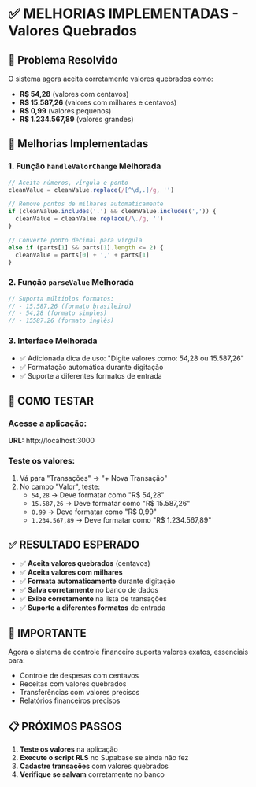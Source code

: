 # ✅ MELHORIAS IMPLEMENTADAS - Valores Quebrados

## 🎯 Problema Resolvido
O sistema agora aceita corretamente valores quebrados como:
- **R$ 54,28** (valores com centavos)
- **R$ 15.587,26** (valores com milhares e centavos)
- **R$ 0,99** (valores pequenos)
- **R$ 1.234.567,89** (valores grandes)

## 🔧 Melhorias Implementadas

### 1. Função `handleValorChange` Melhorada
```typescript
// Aceita números, vírgula e ponto
cleanValue = cleanValue.replace(/[^\d,.]/g, '')

// Remove pontos de milhares automaticamente
if (cleanValue.includes('.') && cleanValue.includes(',')) {
  cleanValue = cleanValue.replace(/\./g, '')
}

// Converte ponto decimal para vírgula
else if (parts[1] && parts[1].length <= 2) {
  cleanValue = parts[0] + ',' + parts[1]
}
```

### 2. Função `parseValue` Melhorada
```typescript
// Suporta múltiplos formatos:
// - 15.587,26 (formato brasileiro)
// - 54,28 (formato simples)
// - 15587.26 (formato inglês)
```

### 3. Interface Melhorada
- ✅ Adicionada dica de uso: "Digite valores como: 54,28 ou 15.587,26"
- ✅ Formatação automática durante digitação
- ✅ Suporte a diferentes formatos de entrada

## 🧪 COMO TESTAR

### Acesse a aplicação:
**URL:** http://localhost:3000

### Teste os valores:
1. Vá para "Transações" → "+ Nova Transação"
2. No campo "Valor", teste:
   - `54,28` → Deve formatar como "R$ 54,28"
   - `15.587,26` → Deve formatar como "R$ 15.587,26"
   - `0,99` → Deve formatar como "R$ 0,99"
   - `1.234.567,89` → Deve formatar como "R$ 1.234.567,89"

## ✅ RESULTADO ESPERADO

- ✅ **Aceita valores quebrados** (centavos)
- ✅ **Aceita valores com milhares**
- ✅ **Formata automaticamente** durante digitação
- ✅ **Salva corretamente** no banco de dados
- ✅ **Exibe corretamente** na lista de transações
- ✅ **Suporte a diferentes formatos** de entrada

## 🎯 IMPORTANTE

Agora o sistema de controle financeiro suporta valores exatos, essenciais para:
- Controle de despesas com centavos
- Receitas com valores quebrados
- Transferências com valores precisos
- Relatórios financeiros precisos

## 📋 PRÓXIMOS PASSOS

1. **Teste os valores** na aplicação
2. **Execute o script RLS** no Supabase se ainda não fez
3. **Cadastre transações** com valores quebrados
4. **Verifique se salvam** corretamente no banco 